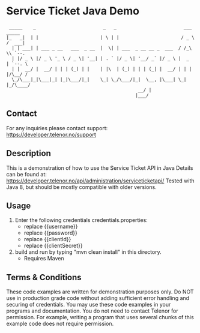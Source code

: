# Service Ticket Java Demo #


     _____    _                         _   _                         ___   _____ 
    |_   _|  | |                       | \ | |                       / _ \ /  ___|
      | | ___| | ___ _ __   ___  _ __  |  \| | ___  _ __ __ _  ___  / /_\ \\ `--. 
      | |/ _ \ |/ _ \ '_ \ / _ \| '__| | . ` |/ _ \| '__/ _` |/ _ \ |  _  | `--. \
      | |  __/ |  __/ | | | (_) | |    | |\  | (_) | | | (_| |  __/ | | | |/\__/ /
      \_/\___|_|\___|_| |_|\___/|_|    \_| \_/\___/|_|  \__, |\___| \_| |_/\____/ 
                                                     __/ |                    
                                                    |___/                     



## Contact ##
For any inquiries please contact support:
 https://developer.telenor.no/support


## Description ##
This is a demonstration of how to use the Service Ticket API in Java
Details can be found at: 
https://developer.telenor.no/api/administration/serviceticketapi/
Tested with Java 8, but should be mostly compatible with older versions.

## Usage ##
1. Enter the following credentials credentials.properties:
    * replace {{username}}
    * replace {{password}}
    * replace {{clientId}}
    * replace {{clientSecret}}
2. build and run by typing "mvn clean install" in this directory.
    * Requires Maven


## Terms & Conditions ##

These code examples are written for demonstration purposes only. 
Do NOT use in production grade code without adding sufficient error handling and securing of credentials.
You may use these code examples in your programs and documentation. 
You do not need to contact Telenor for permission. 
For example, writing a program that uses several chunks of this example code does not require permission. 
